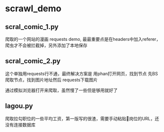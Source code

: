 # scrawl_demo
## scral_comic_1.py
爬取的一个网站的漫画
requests demo, 最最重要点是在headers中加入referer，爬虫才不会被拦截掉，另外添加了本地保存

## scral_comic_2.py
这个单独用requests行不通，最终解决方案是
用phan打开网页，找到节点
先BS爬取节点，找到图片地址然后
requests下载图片

通过模拟浏览器打开来爬取，虽然慢了一些但是够用就好了

## lagou.py
爬取拉勾职位的一些平均工资，第一版写的很渣，需要手动粘贴岗位的URL，还没有连接数据库
